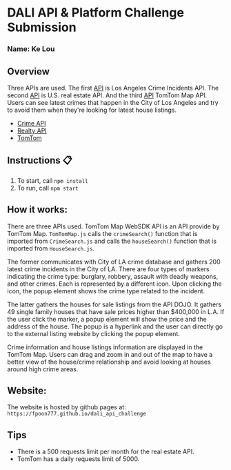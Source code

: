 # DALI API & Platform Challenge Submission

### Name: Ke Lou

## Overview
Three APIs are used. The first [API](https://data.lacity.org/Public-Safety/Crime-Data-from-2020-to-Present/2nrs-mtv8) is Los Angeles Crime Incidents API. The second [API](https://rapidapi.com/apidojo/api/realty-in-us/) is U.S. real estate API. And the third [API](https://developer.tomtom.com/maps-sdk-web-js/documentation#Maps.Marker) TomTom Map API. Users can see latest crimes that happen in the City of Los Angeles and try to avoid them when they're looking for latest house listings. 

* [Crime API](https://data.lacity.org/Public-Safety/Crime-Data-from-2020-to-Present/2nrs-mtv8)
* [Realty API](https://rapidapi.com/apidojo/api/realty-in-us/)
* [TomTom](https://developer.tomtom.com/maps-sdk-web-js/documentation#Maps.Marker)

## Instructions 📋
1. To start, call `npm install`
2. To run, call `npm start`

## How it works:
There are three APIs used. TomTom Map WebSDK API is an API provide by TomTom Map. `TomTomMap.js` calls the `crimeSearch()` function that is imported from `CrimeSearch.js` and calls the `houseSearch()` function that is imported from `HouseSearch.js`. 

The former communicates with City of LA crime database and gathers 200 latest crime incidents in the City of LA. There are four types of markers indicating the crime type: burglary, robbery, assault with deadly weapons, and other crimes. Each is represented by a different icon. Upon clicking the icon, the popup element shows the crime type related to the incident. 

The latter gathers the houses for sale listings from the API DOJO. It gathers 49 single family houses that have sale prices higher than $400,000 in L.A. If the user click the marker, a popup element will show the price and the address of the house. The popup is a hyperlink and the user can directly go to the external listing website by clicking the popup element. 

Crime information and house listings information are displayed in the TomTom Map. Users can drag and zoom in and out of the map to have a better view of the house/crime relationship and avoid looking at houses around high crime areas. 

## Website:
The website is hosted by github pages at: `https://fpoon777.github.io/dali_api_challenge`

## Tips
* There is a 500 requests limit per month for the real estate API.
* TomTom has a daily requests limit of 5000.